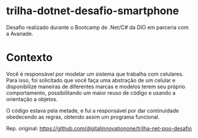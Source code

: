 # trilha-dotnet-desafio-smartphone

Desafio realizado durante o Bootcamp de .Net/C# da DIO em parceria com a Avanade.

# Contexto
Você é responsável por modelar um sistema que trabalha com celulares. Para isso, foi solicitado que você faça uma abstração de um celular e disponibilize maneiras de diferentes marcas e modelos terem seu próprio comportamento, possibilitando um maior reuso de código e usando a orientação a objetos.

O código estava pela metade, e fui a responsável por dar continuidade obedecendo as regras, obtendo assim um programa funcional.

Rep. original: 
https://github.com/digitalinnovationone/trilha-net-poo-desafio
